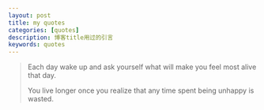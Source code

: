 ```yaml
---
layout: post
title: my quotes
categories: [quotes]
description: 博客title用过的引言
keywords: quotes
---
```



> Each day wake up and ask yourself what will make you feel most alive that day.
> 
> You live longer once you realize that any time spent being unhappy is wasted.
